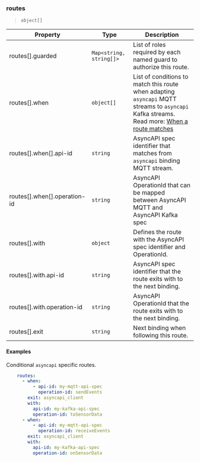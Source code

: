 ### routes

> `object[]`

| Property | Type | Description |
| -- | -- | -- |
| routes[].guarded |  `Map<string, string[]>` |  List of roles required by each named guard to authorize this route. | 
| routes[].when |  `object[]` |  List of conditions to match this route when adapting `asyncapi` MQTT streams to `asyncapi` Kafka streams. Read more: [When a route matches](../../protocol.md#when-a-route-matches) | 
| routes[].when[].api-id |  `string` |  AsyncAPI spec identifier that matches from `asyncapi` binding MQTT stream. | 
| routes[].when[].operation-id |  `string` |  AsyncAPI OperationId that can be mapped between AsyncAPI MQTT and AsyncAPI Kafka spec | 
| routes[].with |  `object` |  Defines the route with the AsyncAPI spec identifier and OperationId. | 
| routes[].with.api-id |  `string` |  AsyncAPI spec identifier that the route exits with to the next binding. | 
| routes[].with.operation-id |  `string` |  AsyncAPI OperationId that the route exits with to the next binding. | 
| routes[].exit |  `string` |  Next binding when following this route. | 

#### Examples

Conditional `asyncapi` specific routes.

```yaml
    routes:
      - when:
          - api-id: my-mqtt-api-spec
            operation-id: sendEvents
        exit: asyncapi_client
        with:
          api-id: my-kafka-api-spec
          operation-id: toSensorData
      - when:
          - api-id: my-mqtt-api-spec
            operation-id: receiveEvents
        exit: asyncapi_client
        with:
          api-id: my-kafka-api-spec
          operation-id: onSensorData
```
